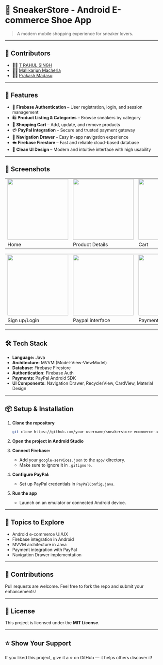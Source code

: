 # 👟 SneakerStore - Android E-commerce Shoe App

> A modern mobile shopping experience for sneaker lovers.

---

## 👥 Contributors

- 👨‍💻 [T RAHUL SINGH](https://github.com/TRahulsingh)
- 🧑‍💻 [Mallikarjun Macherla](https://github.com/Mallikarjun-Macherla)
- 🧑‍💻 [Prakash Madasu](https://github.com/MadasuPrakash)

---

## 🚀 Features

- 🔐 **Firebase Authentication** – User registration, login, and session management
- 🛍️ **Product Listing & Categories** – Browse sneakers by category
- 🛒 **Shopping Cart** – Add, update, and remove products
- 💳 **PayPal Integration** – Secure and trusted payment gateway
- 📱 **Navigation Drawer** – Easy in-app navigation experience
- ☁️ **Firebase Firestore** – Fast and reliable cloud-based database
- 🎨 **Clean UI Design** – Modern and intuitive interface with high usability

---

## 📸 Screenshots

<table>
<tr>
<td><img src="https://github.com/user-attachments/assets/b089672b-c4e3-432a-bf31-dc8312d0c0f9" width="200"/></td>
<td><img src="https://github.com/user-attachments/assets/5c2c1109-f1cb-47a4-ae62-bf629253b43d" width="200"/></td>
<td><img src="https://github.com/user-attachments/assets/ef78f054-2ab3-4a44-8122-24ca9b6a516c" width="200"/></td>
<td><img src="https://github.com/user-attachments/assets/97178728-6327-4040-9a61-b8726b5026a5" width="200"/></td>
</tr>
<tr>
<td>Home</td>
<td>Product Details</td>
<td>Cart</td>
<td>Navigation Drawer</td>
</tr>
</table>

<table>
<tr>
<td><img src="https://github.com/user-attachments/assets/fd9e9cdd-942d-4cc2-9460-950a1e7fe6c2" width="200"/></td>
<td><img src="https://github.com/user-attachments/assets/756ddc6b-0a92-406f-a87a-0466140c1910" width="200"/></td>
<td><img src="https://github.com/user-attachments/assets/afd5b5d4-e2ad-4bd2-a177-fb07501db1d1" width="200"/></td>
</tr>
<tr>
<td>Sign up/Login</td>
<td>Paypal interface</td>
<td>Payment</td>
</tr>
</table>

---

## 🛠️ Tech Stack

- **Language:** Java
- **Architecture:** MVVM (Model-View-ViewModel)
- **Database:** Firebase Firestore
- **Authentication:** Firebase Auth
- **Payments:** PayPal Android SDK
- **UI Components:** Navigation Drawer, RecyclerView, CardView, Material Design

---

## 📦 Setup & Installation

1. **Clone the repository**  
   ```bash
   git clone https://github.com/your-username/sneakerstore-ecommerce-app.git
   ```

2. **Open the project in Android Studio**

3. **Connect Firebase:**
   - Add your `google-services.json` to the `app/` directory.
   - Make sure to ignore it in `.gitignore`.

4. **Configure PayPal:**
   - Set up PayPal credentials in `PayPalConfig.java`.

5. **Run the app**  
   - Launch on an emulator or connected Android device.

---

## 🧠 Topics to Explore

- Android e-commerce UI/UX
- Firebase integration in Android
- MVVM architecture in Java
- Payment integration with PayPal
- Navigation Drawer implementation

---

## 🤝 Contributions

Pull requests are welcome. Feel free to fork the repo and submit your enhancements!

---

## 📄 License

This project is licensed under the **MIT License**.

---

## ⭐️ Show Your Support

If you liked this project, give it a ⭐️ on GitHub — it helps others discover it!
